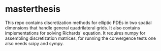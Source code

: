 # masterthesis
This repo contains discretization methods for elliptic PDEs in two spatial dimensions that handle general quadrilateral grids. It also contains implementations for solving Richards' equation. 
It requires numpy for assembling discretization matrices, for running the convergence tests one also needs scipy and sympy.

